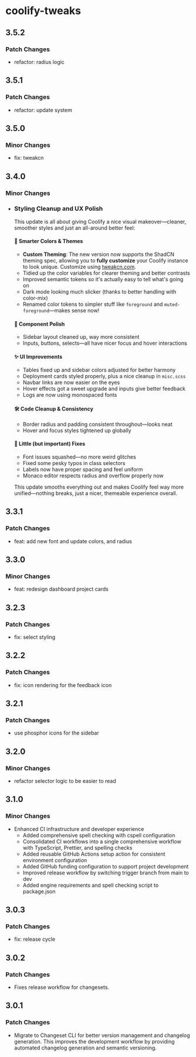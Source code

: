 # coolify-tweaks

## 3.5.2

### Patch Changes

- refactor: radius logic

## 3.5.1

### Patch Changes

- refactor: update system

## 3.5.0

### Minor Changes

- fix: tweakcn

## 3.4.0

### Minor Changes

- ### Styling Cleanup and UX Polish

  This update is all about giving Coolify a nice visual makeover—cleaner, smoother styles and just an all-around better feel:

  #### 🎨 Smarter Colors & Themes
  - **Custom Theming**: The new version now supports the ShadCN theming spec, allowing you to **fully customize** your Coolify instance to look unique. Customize using [tweakcn.com](https://tweakcn.com/).
  - Tidied up the color variables for clearer theming and better contrasts
  - Improved semantic tokens so it's actually easy to tell what's going on
  - Dark mode looking much slicker (thanks to better handling with color-mix)
  - Renamed color tokens to simpler stuff like `foreground` and `muted-foreground`—makes sense now!

  #### 🧩 Component Polish
  - Sidebar layout cleaned up, way more consistent
  - Inputs, buttons, selects—all have nicer focus and hover interactions

  #### ✨ UI Improvements
  - Tables fixed up and sidebar colors adjusted for better harmony
  - Deployment cards styled properly, plus a nice cleanup in `misc.scss`
  - Navbar links are now easier on the eyes
  - Hover effects got a sweet upgrade and inputs give better feedback
  - Logs are now using monospaced fonts

  #### 🛠️ Code Cleanup & Consistency
  - Border radius and padding consistent throughout—looks neat
  - Hover and focus styles tightened up globally

  #### 🐛 Little (but important) Fixes
  - Font issues squashed—no more weird glitches
  - Fixed some pesky typos in class selectors
  - Labels now have proper spacing and feel uniform
  - Monaco editor respects radius and overflow properly now

  This update smooths everything out and makes Coolify feel way more unified—nothing breaks, just a nicer, themeable experience overall.

## 3.3.1

### Patch Changes

- feat: add new font and update colors, and radius

## 3.3.0

### Minor Changes

- feat: redesign dashboard project cards

## 3.2.3

### Patch Changes

- fix: select styling

## 3.2.2

### Patch Changes

- fix: icon rendering for the feedback icon

## 3.2.1

### Patch Changes

- use phosphor icons for the sidebar

## 3.2.0

### Minor Changes

- refactor selector logic to be easier to read

## 3.1.0

### Minor Changes

- Enhanced CI infrastructure and developer experience
  - Added comprehensive spell checking with cspell configuration
  - Consolidated CI workflows into a single comprehensive workflow with TypeScript, Prettier, and spelling checks
  - Added reusable GitHub Actions setup action for consistent environment configuration
  - Added GitHub funding configuration to support project development
  - Improved release workflow by switching trigger branch from main to dev
  - Added engine requirements and spell checking script to package.json

## 3.0.3

### Patch Changes

- fix: release cycle

## 3.0.2

### Patch Changes

- Fixes release workflow for changesets.

## 3.0.1

### Patch Changes

- Migrate to Changeset CLI for better version management and changelog generation. This improves the development workflow by providing automated changelog generation and semantic versioning.
